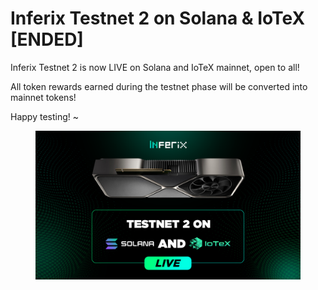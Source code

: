 # Inferix Testnet 2 on Solana & IoTeX \[ENDED]

Inferix Testnet 2 is now LIVE on Solana and IoTeX mainnet, open to all!

All token rewards earned during the testnet phase will be converted into mainnet tokens!&#x20;

Happy testing! \~

<figure><img src="../.gitbook/assets/testnet.png" alt=""><figcaption></figcaption></figure>
